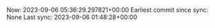 Now: 2023-09-06 05:36:29.297821+00:00 Earliest commit since sync: None Last sync: 2023-09-06 01:48:28+00:00
